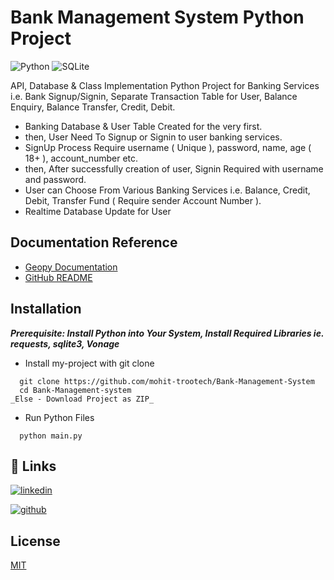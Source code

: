 # Bank Management System Python Project

![Python](https://img.shields.io/badge/python-3670A0?style=for-the-badge&logo=python&logoColor=ffdd54)
![SQLite](https://img.shields.io/badge/sqlite-%2307405e.svg?style=for-the-badge&logo=sqlite&logoColor=white)

API, Database & Class Implementation Python Project for Banking Services i.e. Bank Signup/Signin, Separate Transaction
Table for User, Balance Enquiry, Balance Transfer, Credit, Debit.

- Banking Database & User Table Created for the very first.
- then, User Need To Signup or Signin to user banking services.
- SignUp Process Require username ( Unique ), password, name, age ( 18+ ), account_number etc.
- then, After successfully creation of user, Signin Required with username and password.
- User can Choose From Various Banking Services i.e. Balance, Credit, Debit, Transfer Fund ( Require sender Account
  Number ).
- Realtime Database Update for User

## Documentation Reference

- [Geopy Documentation](https://geopy.readthedocs.io/en/latest/#installation)
- [GitHub README](https://github.com/mohit-trootech/Email-OTP-Validation)

## Installation

_**Prerequisite: Install Python into Your System, Install Required Libraries ie. requests, sqlite3, Vonage**_

- Install my-project with git clone

```
  git clone https://github.com/mohit-trootech/Bank-Management-System
  cd Bank-Management-system
_Else - Download Project as ZIP_
```

- Run Python Files

```
  python main.py
```

## 🔗 Links

[![linkedin](https://img.shields.io/badge/linkedin-0A66C2?style=for-the-badge&logo=linkedin&logoColor=white)](https://www.linkedin.com/in/itsmohitprajapat)

[![github](https://img.shields.io/badge/github-%23121011.svg?style=for-the-badge&logo=github&logoColor=white)](https://github.com/mohit-trootech)

## License

[MIT](https://choosealicense.com/licenses/mit/)

